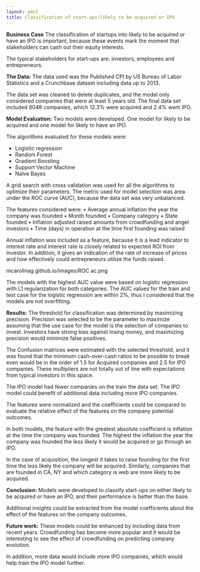 ```yaml
---
layout: post
title: Classification of start-ups:likely to be acquired or IPO
---
```


**Business Case**
The classification of startups into likely to be acquired or have an IPO is important, because these events mark the moment that stakeholders can cash out their equity interests.

The typical stakeholders for start-ups are: investors, employees and entrepreneurs.

**The Data:**
The data used was the Published CPI by US Bureau of Labor Statistics and a Crunchbase dataset including data up to 2013. 

The data set was cleaned to delete duplicates, and the model only considered companies that were at least 5 years old. The final data set included 8048 companies, which 12.3% were acquired and 2.4% went IPO.

**Model Evaluation:**
Two models were developed. One model for likely to be acquired and one model for likely to have an IPO.
 
The algorithms evaluated for these models were:
-	Logistic regression
-	Random Forest
-	Gradient Boosting
-	Support Vector Machine
-	Naïve Bayes

A grid search with cross validation was used for all the algorithms to optimize their parameters. The metric used for model selection was area under the ROC curve (AUC), because the data set was very unbalanced.

The features considered were:
•	Average annual inflation the year the company was founded
•	Month founded
•	Company category
•	State founded
•	Inflation adjusted raised amounts from crowdfunding and angel investors
•	Time (days) in operation at the time first founding was raised

Annual inflation was included as a feature, because it is a lead indicator to interest rate and interest rate is closely related to expected ROI from investor. In addition, it gives an indication of the rate of increase of prices and how effectively could entrepreneurs utilize the funds raised.

mcarolinag.github.io/images/ROC ac.png



The models with the highest AUC value were based on logistic regression with L1 regularization for both categories. The AUC values for the train and test case for the logistic regression are within 2%, thus I considered that the models are not overfitting. 

**Results:**
The threshold for classification was determined by maximizing precision. Precision was selected to be the parameter to maximize assuming that the use case for the model is the selection of companies to invest.  Investors have strong bias against losing money, and maximizing precision would minimize false positives.

The Confusion matrices were estimated with the selected threshold, and it was found that the minimum cash-over-cash ratios to be possible to break even would be in the order of 1.5 for Acquired companies and 2.5 for IPO companies. These multipliers are not totally out of line with expectations from typical investors in this space.

The IPO model had fewer companies on the train the data set. The IPO model could benefit of additional data including more IPO companies.

The features were normalized and the coefficients could be compared to evaluate the relative effect of the features on the company potential outcomes.

In both models, the feature with the greatest absolute coefficient is inflation at the time the company was founded. The highest the inflation the year the company was founded the less likely it would be acquired or go through an IPO.

In the case of acquisition, the longest it takes to raise founding for the first time the less likely the company will be acquired. Similarly, companies that are founded in CA, NY and which category is web are more likely to be acquired.

**Conclusion:**
Models were developed to classify start-ups on either likely to be acquired or have an IPO, and their performance is better than the base.

Additional insights could be extracted from the model coefficients about the effect of the features on the company outcomes.

**Future work:**
These models could be enhanced by including data from recent years. Crowdfunding has become more popular and it would be interesting to see the effect of crowdfunding on predicting company evolution.

In addition, more data would include more IPO companies, which would help train the IPO model further.

